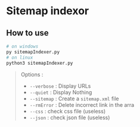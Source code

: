 # Sitemap indexor

## How to use

```sh
# on windows
py sitemapIndexer.py
# on linux
python3 sitemapIndexer.py
```

> Options :
>
> - `--verbose` : Display URLs
> - `--quiet` : Display Nothing
> - `--sitemap` : Create a `sitemap.xml` file
> - `--rmError` : Delete incorrect link in the arra
> - `--css` : check css file (useless)
> - `--json` : check json file (useless)
